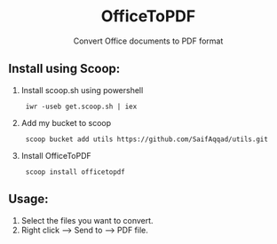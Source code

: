 <h1 align="center">
  OfficeToPDF
</h1>
<p align="center">
 Convert Office documents to PDF format 
</p>

## Install using Scoop:

1. Install scoop.sh using powershell
    
        iwr -useb get.scoop.sh | iex
2. Add my bucket to scoop
        
        scoop bucket add utils https://github.com/SaifAqqad/utils.git
3. Install OfficeToPDF

        scoop install officetopdf

## Usage: 
1. Select the files you want to convert.
2. Right click --> Send to --> PDF file.
